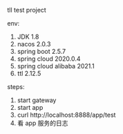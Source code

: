 tll test project

env:

1. JDK 1.8
2. nacos 2.0.3
3. spring boot 2.5.7
4. spring cloud 2020.0.4
5. spring cloud alibaba 2021.1
6. ttl 2.12.5

steps:

1. start gateway
2. start app
3. curl http://localhost:8888/app/test
4. 看 app 服务的日志